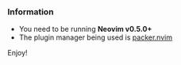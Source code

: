### Information

- You need to be running **Neovim v0.5.0+**
- The plugin manager being used is [packer.nvim](https://github.com/wbthomason/packer.nvim)

Enjoy!
